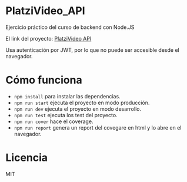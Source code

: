 # PlatziVideo_API
Ejercicio práctico del curso de backend con Node.JS

El link del proyecto: [PlatziVideo API](https://platzivideos-api.jhonelrios.now.sh/)

Usa autenticación por JWT, por lo que no puede ser accesible desde el navegador.

# Cómo funciona
  * `npm install` para instalar las dependencias.
  * `npm run start` ejecuta el proyecto en modo producción.
  * `npm run dev` ejecuta el proyecto en modo desarrollo.
  * `npm run test` ejecuta los test del proyecto.
  * `npm run cover` hace el coverage.
  * `npm run report` genera un report del covegare en html y lo abre en el navegador.
  
# Licencia
MIT
